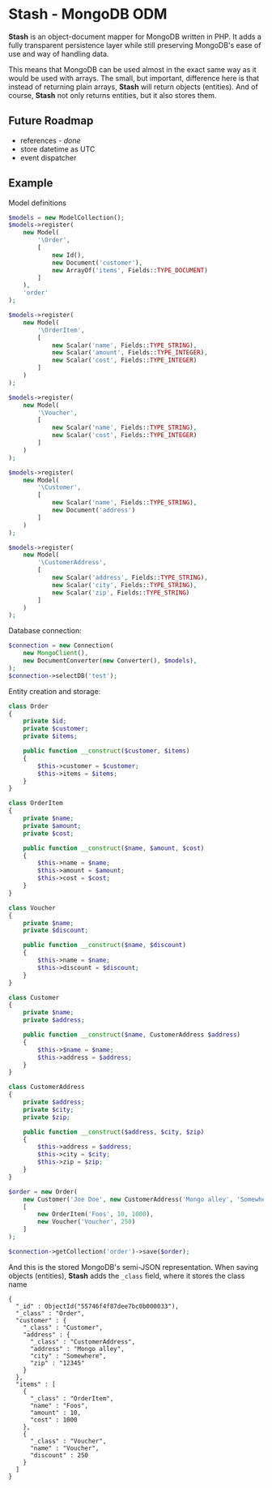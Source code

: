 # Stash - MongoDB ODM

**Stash** is an object-document mapper for MongoDB written in PHP.
It adds a fully transparent persistence layer while still preserving MongoDB's ease of use and way of handling data.

This means that MongoDB can be used almost in the exact same way as it would be used with arrays.
The small, but important, difference here is that instead of returning plain arrays, **Stash** will return objects (entities). And of course, **Stash** not only returns entities, but it also stores them.

## Future Roadmap

 - references - *done*
 - store datetime as UTC
 - event dispatcher
 
## Example

Model definitions

```php
$models = new ModelCollection();
$models->register(
    new Model(
        '\Order',
        [
            new Id(),
            new Document('customer'),
            new ArrayOf('items', Fields::TYPE_DOCUMENT)
        ]
    ),
    'order'
);

$models->register(
    new Model(
        '\OrderItem',
        [
            new Scalar('name', Fields::TYPE_STRING),
            new Scalar('amount', Fields::TYPE_INTEGER),
            new Scalar('cost', Fields::TYPE_INTEGER)
        ]
    )
);

$models->register(
    new Model(
        '\Voucher',
        [
            new Scalar('name', Fields::TYPE_STRING),
            new Scalar('cost', Fields::TYPE_INTEGER)
        ]
    )
);

$models->register(
    new Model(
        '\Customer',
        [
            new Scalar('name', Fields::TYPE_STRING),
            new Document('address')
        ]
    )
);

$models->register(
    new Model(
        '\CustomerAddress',
        [
            new Scalar('address', Fields::TYPE_STRING),
            new Scalar('city', Fields::TYPE_STRING),
            new Scalar('zip', Fields::TYPE_STRING)
        ]
    )
);
```

Database connection:

```php
$connection = new Connection(
    new MongoClient(),
    new DocumentConverter(new Converter(), $models),
);
$connection->selectDB('test');
```

Entity creation and storage:

```php
class Order
{
    private $id;
    private $customer;
    private $items;

    public function __construct($customer, $items)
    {
        $this->customer = $customer;
        $this->items = $items;
    }
}

class OrderItem
{
    private $name;
    private $amount;
    private $cost;

    public function __construct($name, $amount, $cost)
    {
        $this->name = $name;
        $this->amount = $amount;
        $this->cost = $cost;
    }
}

class Voucher
{
    private $name;
    private $discount;

    public function __construct($name, $discount)
    {
        $this->name = $name;
        $this->discount = $discount;
    }
}

class Customer
{
    private $name;
    private $address;

    public function __construct($name, CustomerAddress $address)
    {
        $this->$name = $name;
        $this->address = $address;
    }
}

class CustomerAddress
{
    private $address;
    private $city;
    private $zip;

    public function __construct($address, $city, $zip)
    {
        $this->address = $address;
        $this->city = $city;
        $this->zip = $zip;
    }
}

$order = new Order(
    new Customer('Joe Doe', new CustomerAddress('Mongo alley', 'Somewhere', '12345')),
    [
        new OrderItem('Foos', 10, 1000),
        new Voucher('Voucher', 250)
    ]
);

$connection->getCollection('order')->save($order);
```

And this is the stored MongoDB's semi-JSON representation.
When saving objects (entities), **Stash** adds the `_class` field, where it stores the class name

```
{
  "_id" : ObjectId("55746f4f87dee7bc0b000033"),
  "_class" : "Order",
  "customer" : {
    "_class" : "Customer",
    "address" : {
      "_class" : "CustomerAddress",
      "address" : "Mongo alley",
      "city" : "Somewhere",
      "zip" : "12345"
    }
  },
  "items" : [
    {
      "_class" : "OrderItem",
      "name" : "Foos",
      "amount" : 10,
      "cost" : 1000
    },
    {
      "_class" : "Voucher",
      "name" : "Voucher",
      "discount" : 250
    }
  ]
}                                                     
```
